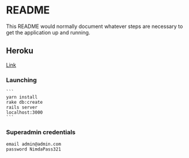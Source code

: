 # README

This README would normally document whatever steps are necessary to get the
application up and running.

## Heroku
[Link](https://store-x.herokuapp.com/)

### Launching
    ```
    yarn install
    rake db:create
    rails server
    localhost:3000
    ```

### Superadmin credentials
```
email admin@admin.com
password NimdaPass321
```

